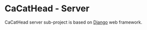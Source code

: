 # CaCatHead - Server

CaCatHead server sub-project is based on [Django](https://www.djangoproject.com/) web framework.
